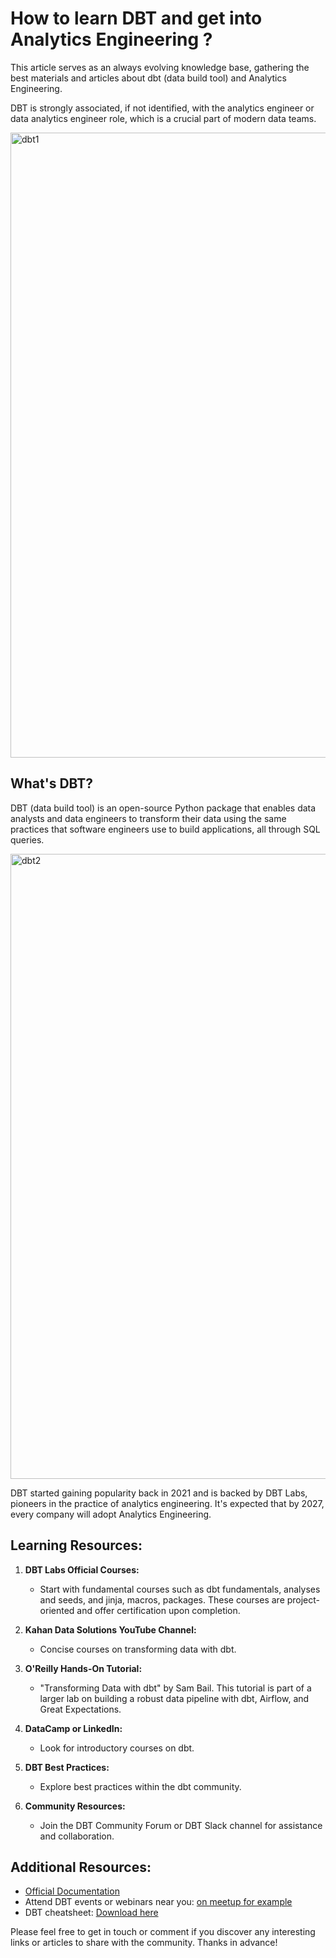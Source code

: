 # How to learn DBT and get into Analytics Engineering ?

This article serves as an always evolving knowledge base, gathering the best materials and articles about dbt (data build tool) and Analytics Engineering.

DBT is strongly associated, if not identified, with the analytics engineer or data analytics engineer role, which is a crucial part of modern data teams.

<img width="1000" alt="dbt1" src="https://github.com/Abdelhaq-Bensghir/articles/assets/34965389/5286934e-7293-4052-b21e-cad3233c57ad">

## What's DBT?

DBT (data build tool) is an open-source Python package that enables data analysts and data engineers to transform their data using the same practices that software engineers use to build applications, all through SQL queries.

<img width="1000" alt="dbt2" src="https://github.com/Abdelhaq-Bensghir/articles/assets/34965389/84a80828-793e-4bbc-af0b-38b2ed1f65ad">

DBT started gaining popularity back in 2021 and is backed by DBT Labs, pioneers in the practice of analytics engineering. It's expected that by 2027, every company will adopt Analytics Engineering.

## Learning Resources:

1. **DBT Labs Official Courses:**
   - Start with fundamental courses such as dbt fundamentals, analyses and seeds, and jinja, macros, packages. These courses are project-oriented and offer certification upon completion.

2. **Kahan Data Solutions YouTube Channel:**
   - Concise courses on transforming data with dbt.

3. **O'Reilly Hands-On Tutorial:**
   - "Transforming Data with dbt" by Sam Bail. This tutorial is part of a larger lab on building a robust data pipeline with dbt, Airflow, and Great Expectations.

4. **DataCamp or LinkedIn:**
   - Look for introductory courses on dbt.

5. **DBT Best Practices:**
   - Explore best practices within the dbt community.

6. **Community Resources:**
   - Join the DBT Community Forum or DBT Slack channel for assistance and collaboration.

## Additional Resources:

- [Official Documentation](https://docs.getdbt.com/)
- Attend DBT events or webinars near you: [on meetup for example](https://www.meetup.com/)
- DBT cheatsheet: [Download here](https://github.com/bruno-szdl/cheatsheets/blob/main/dbt_cheat_sheet.pdf)

Please feel free to get in touch or comment if you discover any interesting links or articles to share with the community. Thanks in advance!
